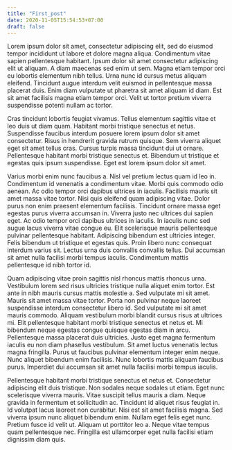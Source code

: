 ```yaml
---
title: "First_post"
date: 2020-11-05T15:54:53+07:00
draft: false
---
```


Lorem ipsum dolor sit amet, consectetur adipiscing elit, sed do eiusmod tempor incididunt ut labore et dolore magna aliqua. Condimentum vitae sapien pellentesque habitant. Ipsum dolor sit amet consectetur adipiscing elit ut aliquam. A diam maecenas sed enim ut sem. Magna etiam tempor orci eu lobortis elementum nibh tellus. Urna nunc id cursus metus aliquam eleifend. Tincidunt augue interdum velit euismod in pellentesque massa placerat duis. Enim diam vulputate ut pharetra sit amet aliquam id diam. Est sit amet facilisis magna etiam tempor orci. Velit ut tortor pretium viverra suspendisse potenti nullam ac tortor.

Cras tincidunt lobortis feugiat vivamus. Tellus elementum sagittis vitae et leo duis ut diam quam. Habitant morbi tristique senectus et netus. Suspendisse faucibus interdum posuere lorem ipsum dolor sit amet consectetur. Risus in hendrerit gravida rutrum quisque. Sem viverra aliquet eget sit amet tellus cras. Cursus turpis massa tincidunt dui ut ornare. Pellentesque habitant morbi tristique senectus et. Bibendum ut tristique et egestas quis ipsum suspendisse. Eget est lorem ipsum dolor sit amet.

Varius morbi enim nunc faucibus a. Nisl vel pretium lectus quam id leo in. Condimentum id venenatis a condimentum vitae. Morbi quis commodo odio aenean. Ac odio tempor orci dapibus ultrices in iaculis. Facilisis mauris sit amet massa vitae tortor. Nisi quis eleifend quam adipiscing vitae. Dolor purus non enim praesent elementum facilisis. Tincidunt ornare massa eget egestas purus viverra accumsan in. Viverra justo nec ultrices dui sapien eget. Ac odio tempor orci dapibus ultrices in iaculis. In iaculis nunc sed augue lacus viverra vitae congue eu. Elit scelerisque mauris pellentesque pulvinar pellentesque habitant. Adipiscing bibendum est ultricies integer. Felis bibendum ut tristique et egestas quis. Proin libero nunc consequat interdum varius sit. Lectus urna duis convallis convallis tellus. Dui accumsan sit amet nulla facilisi morbi tempus iaculis. Condimentum mattis pellentesque id nibh tortor id.

Quam adipiscing vitae proin sagittis nisl rhoncus mattis rhoncus urna. Vestibulum lorem sed risus ultricies tristique nulla aliquet enim tortor. Est ante in nibh mauris cursus mattis molestie a. Sed vulputate mi sit amet. Mauris sit amet massa vitae tortor. Porta non pulvinar neque laoreet suspendisse interdum consectetur libero id. Sed vulputate mi sit amet mauris commodo. Aliquam vestibulum morbi blandit cursus risus at ultrices mi. Elit pellentesque habitant morbi tristique senectus et netus et. Mi bibendum neque egestas congue quisque egestas diam in arcu. Pellentesque massa placerat duis ultricies. Justo eget magna fermentum iaculis eu non diam phasellus vestibulum. Sit amet luctus venenatis lectus magna fringilla. Purus ut faucibus pulvinar elementum integer enim neque. Nunc aliquet bibendum enim facilisis. Nunc lobortis mattis aliquam faucibus purus. Imperdiet dui accumsan sit amet nulla facilisi morbi tempus iaculis.

Pellentesque habitant morbi tristique senectus et netus et. Consectetur adipiscing elit duis tristique. Non sodales neque sodales ut etiam. Eget nunc scelerisque viverra mauris. Vitae suscipit tellus mauris a diam. Neque gravida in fermentum et sollicitudin ac. Tincidunt id aliquet risus feugiat in. Id volutpat lacus laoreet non curabitur. Nisi est sit amet facilisis magna. Sed viverra ipsum nunc aliquet bibendum enim. Nullam eget felis eget nunc. Pretium fusce id velit ut. Aliquam ut porttitor leo a. Neque vitae tempus quam pellentesque nec. Fringilla est ullamcorper eget nulla facilisi etiam dignissim diam quis.